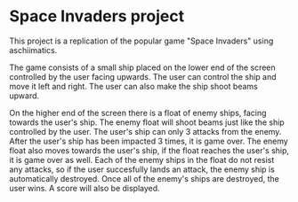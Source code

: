 # Space Invaders project
This project is a replication of the popular game "Space Invaders" using aschiimatics. 

The game consists of a small ship placed on the lower end of the screen controlled by the user facing upwards. 
The user can control the ship and move it left and right. The user can also make the ship shoot beams upward. 

On the higher end of the screen there is a float of enemy ships, facing towards the user's ship. The enemy float will
shoot beams just like the ship controlled by the user. The user's ship can only 3 attacks from the enemy. After the
user's ship has been impacted 3 times, it is game over. The enemy float also moves towards the user's ship, if the float
reaches the user's ship, it is game over as well. 
Each of the enemy ships in the float do not resist any attacks, so if the user succesfully lands an attack, the enemy ship
is automatically destroyed. Once all of the enemy's ships are destroyed, the user wins. 
A score will also be displayed. 

